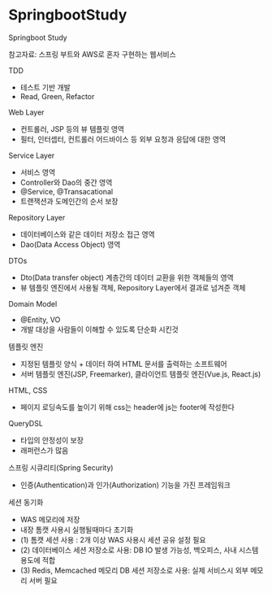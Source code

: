 # SpringbootStudy
Springboot Study

참고자료: 스프링 부트와 AWS로 혼자 구현하는 웹서비스

TDD
  - 테스트 기반 개발
  - Read, Green, Refactor

Web Layer
  - 컨트롤러, JSP 등의 뷰 템플릿 영역
  - 필터, 인터셉터, 컨트롤러 어드바이스 등 외부 요청과 응답에 대한 영역

Service Layer
  - 서비스 영역
  - Controller와 Dao의 중간 영역
  - @Service, @Transacational
  - 트랜잭션과 도메인간의 순서 보장 

Repository Layer
  - 데이터베이스와 같은 데이터 저장소 접근 영역
  - Dao(Data Access Object) 영역

DTOs
  - Dto(Data transfer object) 계층간의 데이터 교환을 위한 객체들의 영역
  - 뷰 템플릿 엔진에서 사용될 객체, Repository Layer에서 결과로 넘겨준 객체

Domain Model
  - @Entity, VO
  - 개발 대상을 사람들이 이해할 수 있도록 단순화 시킨것

템플릿 엔진
  - 지정된 템플릿 양식 + 데이터 하여 HTML 문서를 출력하는 소프트웨어
  - 서버 템플릿 엔진(JSP, Freemarker), 클라이언트 템플릿 엔진(Vue.js, React.js)

HTML, CSS
  - 페이지 로딩속도를 높이기 위해 css는 header에 js는 footer에 작성한다

QueryDSL
  - 타입의 안정성이 보장
  - 래퍼런스가 많음

스프링 시큐리티(Spring Security)
  - 인증(Authentication)과 인가(Authorization) 기능을 가진 프레임워크

세션 동기화
  - WAS 메모리에 저장
  - 내장 톰캣 사용시 실행될때마다 초기화
  - (1) 톰캣 세션 사용 : 2개 이상 WAS 사용시 세션 공유 설정 필요
  - (2) 데이터베이스 세션 저장소로 사용: DB IO 발생 가능성, 백오피스, 사내 시스템 용도에 적합
  - (3) Redis, Memcached 메모리 DB 세션 저장소로 사용: 실제 서비스시 외부 메모리 서버 필요






